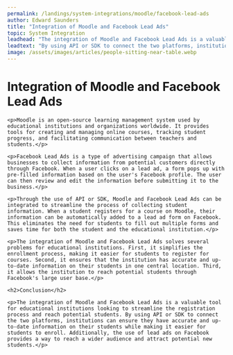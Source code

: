 ```yaml
---
permalink: /landings/system-integrations/moodle/facebook-lead-ads
author: Edward Saunders
title: "Integration of Moodle and Facebook Lead Ads"
topic: System Integration
leadhead: "The integration of Moodle and Facebook Lead Ads is a valuable tool for educational institutions looking to streamline the registration process and reach potential students"
leadtext: "By using API or SDK to connect the two platforms, institutions can ensure they have accurate and up-to-date information on their students while making it easier for students to enroll. Additionally, the use of lead ads on Facebook provides a way to reach a wider audience and attract potential new students."
image: /assets/images/articles/people-sitting-near-table.webp
---
```

<div class="arttext">    <h1>Integration of Moodle and Facebook Lead Ads</h1>

    <p>Moodle is an open-source learning management system used by educational institutions and organizations worldwide. It provides tools for creating and managing online courses, tracking student progress, and facilitating communication between teachers and students.</p>

    <p>Facebook Lead Ads is a type of advertising campaign that allows businesses to collect information from potential customers directly through Facebook. When a user clicks on a lead ad, a form pops up with pre-filled information based on the user's Facebook profile. The user can then review and edit the information before submitting it to the business.</p>

    <p>Through the use of API or SDK, Moodle and Facebook Lead Ads can be integrated to streamline the process of collecting student information. When a student registers for a course on Moodle, their information can be automatically added to a lead ad form on Facebook. This eliminates the need for students to fill out multiple forms and saves time for both the student and the educational institution.</p>

    <p>The integration of Moodle and Facebook Lead Ads solves several problems for educational institutions. First, it simplifies the enrollment process, making it easier for students to register for courses. Second, it ensures that the institution has accurate and up-to-date information on their students in one central location. Third, it allows the institution to reach potential students through Facebook's large user base.</p>

    <h2>Conclusion</h2>

    <p>The integration of Moodle and Facebook Lead Ads is a valuable tool for educational institutions looking to streamline the registration process and reach potential students. By using API or SDK to connect the two platforms, institutions can ensure they have accurate and up-to-date information on their students while making it easier for students to enroll. Additionally, the use of lead ads on Facebook provides a way to reach a wider audience and attract potential new students.</p>

</div>